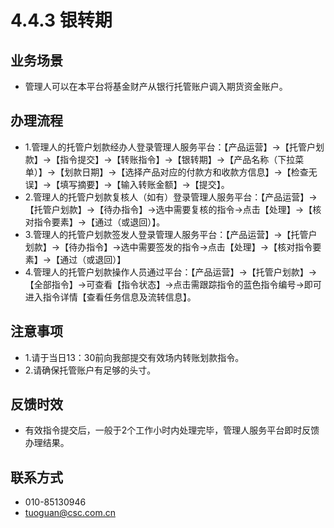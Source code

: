 # 4.4.3 银转期
## <i class="hicon lb1"></i>业务场景
- 管理人可以在本平台将基金财产从银行托管账户调入期货资金账户。

## <i class="hicon lb2"></i>办理流程
- 1.管理人的托管户划款经办人登录管理人服务平台：【产品运营】->【托管户划款】->【指令提交】->【转账指令】->【银转期】->【产品名称（下拉菜单）】->【划款日期】->【选择产品对应的付款方和收款方信息】->【检查无误】->【填写摘要】->【输入转账金额】->【提交】。
- 2.管理人的托管户划款复核人（如有）登录管理人服务平台：【产品运营】->【托管户划款】->【待办指令】->选中需要复核的指令->点击【处理】->【核对指令要素】->【通过（或退回）】。 
- 3.管理人的托管户划款签发人登录管理人服务平台：【产品运营】->【托管户划款】->【待办指令】->选中需要签发的指令->点击【处理】->【核对指令要素】->【通过（或退回）】 
- 4.管理人的托管户划款操作人员通过平台：【产品运营】->【托管户划款】->【全部指令】->可查看【指令状态】->点击需跟踪指令的蓝色指令编号->即可进入指令详情【查看任务信息及流转信息】。

## <i class="hicon lb3"></i>注意事项
- 1.请于当日13：30前向我部提交有效场内转账划款指令。
- 2.请确保托管账户有足够的头寸。

## <i class="hicon lb4"></i>反馈时效
- 有效指令提交后，一般于2个工作小时内处理完毕，管理人服务平台即时反馈办理结果。

## <i class="hicon lb5"></i>联系方式
- 010-85130946
- tuoguan@csc.com.cn
